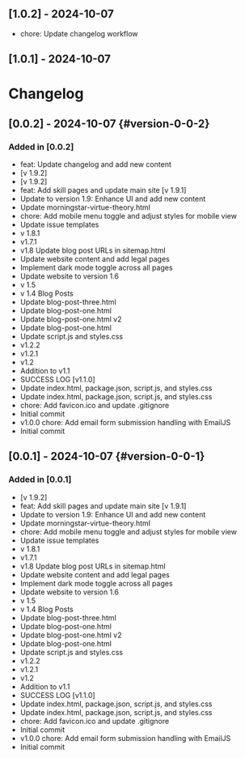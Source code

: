 ## [1.0.2] - 2024-10-07

- chore: Update changelog workflow

## [1.0.1] - 2024-10-07

# Changelog

## [0.0.2] - 2024-10-07 {#version-0-0-2}

### Added in [0.0.2]

- feat: Update changelog and add new content
- [v 1.9.2]
- [v 1.9.2]
- feat: Add skill pages and update main site [v 1.9.1]
- Update to version 1.9: Enhance UI and add new content
- Update morningstar-virtue-theory.html
- chore: Add mobile menu toggle and adjust styles for mobile view
- Update issue templates
- v 1.8.1
- v1.7.1
- v1.8 Update blog post URLs in sitemap.html
- Update website content and add legal pages
- Implement dark mode toggle across all pages
- Update website to version 1.6
- v 1.5
- v 1.4 Blog Posts
- Update blog-post-three.html
- Update blog-post-one.html
- Update blog-post-one.html v2
- Update blog-post-one.html
- Update script.js and styles.css
- v1.2.2
- v1.2.1
- v1.2
- Addition to v1.1
- SUCCESS LOG [v1.1.0]
- Update index.html, package.json, script.js, and styles.css
- Update index.html, package.json, script.js, and styles.css
- chore: Add favicon.ico and update .gitignore
- Initial commit
- v1.0.0 chore: Add email form submission handling with EmailJS
- Initial commit

## [0.0.1] - 2024-10-07 {#version-0-0-1}

### Added in [0.0.1]

- [v 1.9.2]
- feat: Add skill pages and update main site [v 1.9.1]
- Update to version 1.9: Enhance UI and add new content
- Update morningstar-virtue-theory.html
- chore: Add mobile menu toggle and adjust styles for mobile view
- Update issue templates
- v 1.8.1
- v1.7.1
- v1.8 Update blog post URLs in sitemap.html
- Update website content and add legal pages
- Implement dark mode toggle across all pages
- Update website to version 1.6
- v 1.5
- v 1.4 Blog Posts
- Update blog-post-three.html
- Update blog-post-one.html
- Update blog-post-one.html v2
- Update blog-post-one.html
- Update script.js and styles.css
- v1.2.2
- v1.2.1
- v1.2
- Addition to v1.1
- SUCCESS LOG [v1.1.0]
- Update index.html, package.json, script.js, and styles.css
- Update index.html, package.json, script.js, and styles.css
- chore: Add favicon.ico and update .gitignore
- Initial commit
- v1.0.0 chore: Add email form submission handling with EmailJS
- Initial commit
